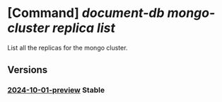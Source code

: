 # [Command] _document-db mongo-cluster replica list_

List all the replicas for the mongo cluster.

## Versions

### [2024-10-01-preview](/Resources/mgmt-plane/L3N1YnNjcmlwdGlvbnMve30vcmVzb3VyY2Vncm91cHMve30vcHJvdmlkZXJzL21pY3Jvc29mdC5kb2N1bWVudGRiL21vbmdvY2x1c3RlcnMve30vcmVwbGljYXM=/2024-10-01-preview.xml) **Stable**

<!-- mgmt-plane /subscriptions/{}/resourcegroups/{}/providers/microsoft.documentdb/mongoclusters/{}/replicas 2024-10-01-preview -->
